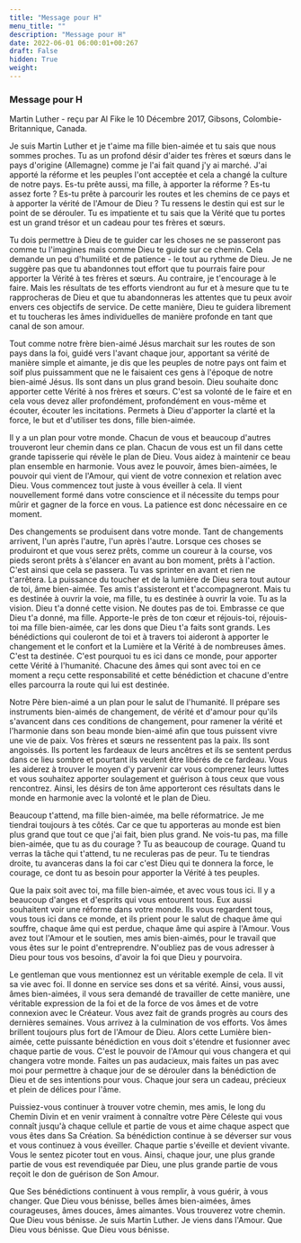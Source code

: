 ```yaml
---
title: "Message pour H"
menu_title: ""
description: "Message pour H"
date: 2022-06-01 06:00:01+00:267
draft: False
hidden: True
weight:
---
```

### Message pour H

Martin Luther - reçu par Al Fike le 10 Décembre 2017, Gibsons, Colombie-Britannique, Canada.

Je suis Martin Luther et je t'aime ma fille bien-aimée et tu sais que nous sommes proches. Tu as un profond désir d'aider tes frères et sœurs dans le pays d'origine (Allemagne) comme je l'ai fait quand j'y ai marché. J'ai apporté la réforme et les peuples l'ont acceptée et cela a changé la culture de notre pays. Es-tu prête aussi, ma fille, à apporter la réforme ? Es-tu assez forte ? Es-tu prête à parcourir les routes et les chemins de ce pays et à apporter la vérité de l'Amour de Dieu ? Tu ressens le destin qui est sur le point de se dérouler. Tu es impatiente et tu sais que la Vérité que tu portes est un grand trésor et un cadeau pour tes frères et sœurs.

Tu dois permettre à Dieu de te guider car les choses ne se passeront pas comme tu l'imagines mais comme Dieu te guide sur ce chemin. Cela demande un peu d'humilité et de patience - le tout au rythme de Dieu. Je ne suggère pas que tu abandonnes tout effort que tu pourrais faire pour apporter la Vérité à tes frères et sœurs. Au contraire, je t'encourage à le faire. Mais les résultats de tes efforts viendront au fur et à mesure que tu te rapprocheras de Dieu et que tu abandonneras les attentes que tu peux avoir envers ces objectifs de service. De cette manière, Dieu te guidera librement et tu toucheras les âmes individuelles de manière profonde en tant que canal de son amour.

Tout comme notre frère bien-aimé Jésus marchait sur les routes de son pays dans la foi, guidé vers l'avant chaque jour, apportant sa vérité de manière simple et aimante, je dis que les peuples de notre pays ont faim et soif plus puissamment que ne le faisaient ces gens à l'époque de notre bien-aimé Jésus. Ils sont dans un plus grand besoin. Dieu souhaite donc apporter cette Vérité à nos frères et sœurs. C'est sa volonté de le faire et en cela vous devez aller profondément, profondément en vous-même et écouter, écouter les incitations. Permets à Dieu d'apporter la clarté et la force, le but et d'utiliser tes dons, fille bien-aimée.

Il y a un plan pour votre monde. Chacun de vous et beaucoup d'autres trouveront leur chemin dans ce plan. Chacun de vous est un fil dans cette grande tapisserie qui révèle le plan de Dieu. Vous aidez à maintenir ce beau plan ensemble en harmonie. Vous avez le pouvoir, âmes bien-aimées, le pouvoir qui vient de l'Amour, qui vient de votre connexion et relation avec Dieu. Vous commencez tout juste à vous éveiller à cela. Il vient nouvellement formé dans votre conscience et il nécessite du temps pour mûrir et gagner de la force en vous. La patience est donc nécessaire en ce moment.

Des changements se produisent dans votre monde. Tant de changements arrivent, l'un après l'autre, l'un après l'autre. Lorsque ces choses se produiront et que vous serez prêts, comme un coureur à la course, vos pieds seront prêts à s'élancer en avant au bon moment, prêts à l'action. C'est ainsi que cela se passera. Tu vas sprinter en avant et rien ne t'arrêtera. La puissance du toucher et de la lumière de Dieu sera tout autour de toi, âme bien-aimée. Tes amis t'assisteront et t'accompagneront. Mais tu es destinée à ouvrir la voie, ma fille, tu es destinée à ouvrir la voie. Tu as la vision. Dieu t'a donné cette vision. Ne doutes pas de toi. Embrasse ce que Dieu t'a donné, ma fille. Apporte-le près de ton cœur et réjouis-toi, réjouis-toi ma fille bien-aimée, car les dons que Dieu t'a faits sont grands. Les bénédictions qui couleront de toi et à travers toi aideront à apporter le changement et le confort et la Lumière et la Vérité à de nombreuses âmes. C'est ta destinée. C'est pourquoi tu es ici dans ce monde, pour apporter cette Vérité à l'humanité. Chacune des âmes qui sont avec toi en ce moment a reçu cette responsabilité et cette bénédiction et chacune d'entre elles parcourra la route qui lui est destinée.

Notre Père bien-aimé a un plan pour le salut de l'humanité. Il prépare ses instruments bien-aimés de changement, de vérité et d'amour pour qu'ils s'avancent dans ces conditions de changement, pour ramener la vérité et l'harmonie dans son beau monde bien-aimé afin que tous puissent vivre une vie de paix. Vos frères et sœurs ne ressentent pas la paix. Ils sont angoissés. Ils portent les fardeaux de leurs ancêtres et ils se sentent perdus dans ce lieu sombre et pourtant ils veulent être libérés de ce fardeau. Vous les aiderez à trouver le moyen d'y parvenir car vous comprenez leurs luttes et vous souhaitez apporter soulagement et guérison à tous ceux que vous rencontrez. Ainsi, les désirs de ton âme apporteront ces résultats dans le monde en harmonie avec la volonté et le plan de Dieu.

Beaucoup t'attend, ma fille bien-aimée, ma belle réformatrice. Je me tiendrai toujours à tes côtés. Car ce que tu apporteras au monde est bien plus grand que tout ce que j'ai fait, bien plus grand. Ne vois-tu pas, ma fille bien-aimée, que tu as du courage ? Tu as beaucoup de courage. Quand tu verras la tâche qui t'attend, tu ne reculeras pas de peur. Tu te tiendras droite, tu avanceras dans la foi car c'est Dieu qui te donnera la force, le courage, ce dont tu as besoin pour apporter la Vérité à tes peuples.

Que la paix soit avec toi, ma fille bien-aimée, et avec vous tous ici. Il y a beaucoup d'anges et d'esprits qui vous entourent tous. Eux aussi souhaitent voir une réforme dans votre monde. Ils vous regardent tous, vous tous ici dans ce monde, et ils prient pour le salut de chaque âme qui souffre, chaque âme qui est perdue, chaque âme qui aspire à l'Amour. Vous avez tout l'Amour et le soutien, mes amis bien-aimés, pour le travail que vous êtes sur le point d'entreprendre. N'oubliez pas de vous adresser à Dieu pour tous vos besoins, d'avoir la foi que Dieu y pourvoira.

Le gentleman que vous mentionnez est un véritable exemple de cela. Il vit sa vie avec foi. Il donne en service ses dons et sa vérité. Ainsi, vous aussi, âmes bien-aimées, il vous sera demandé de travailler de cette manière, une véritable expression de la foi et de la force de vos âmes et de votre connexion avec le Créateur. Vous avez fait de grands progrès au cours des dernières semaines. Vous arrivez à la culmination de vos efforts. Vos âmes brillent toujours plus fort de l'Amour de Dieu. Alors cette Lumière bien-aimée, cette puissante bénédiction en vous doit s'étendre et fusionner avec chaque partie de vous. C'est le pouvoir de l'Amour qui vous changera et qui changera votre monde. Faites un pas audacieux, mais faites un pas avec moi pour permettre à chaque jour de se dérouler dans la bénédiction de Dieu et de ses intentions pour vous. Chaque jour sera un cadeau, précieux et plein de délices pour l'âme.

Puissiez-vous continuer à trouver votre chemin, mes amis, le long du Chemin Divin et en venir vraiment à connaître votre Père Céleste qui vous connaît jusqu'à chaque cellule et partie de vous et aime chaque aspect que vous êtes dans Sa Création. Sa bénédiction continue à se déverser sur vous et vous continuez à vous éveiller. Chaque partie s'éveille et devient vivante. Vous le sentez picoter tout en vous. Ainsi, chaque jour, une plus grande partie de vous est revendiquée par Dieu, une plus grande partie de vous reçoit le don de guérison de Son Amour.

Que Ses bénédictions continuent à vous remplir, à vous guérir, à vous changer. Que Dieu vous bénisse, belles âmes bien-aimées, âmes courageuses, âmes douces, âmes aimantes. Vous trouverez votre chemin. Que Dieu vous bénisse. Je suis Martin Luther. Je viens dans l'Amour. Que Dieu vous bénisse. Que Dieu vous bénisse.
